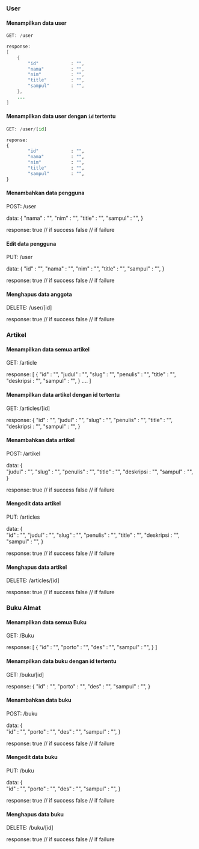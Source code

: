 ### User

#### Menampilkan data user

```Java
GET: /user

response:
[
    {
        "id"            : "",
        "nama"          : "",
        "nim"           : "",
        "title"         : "",
        "sampul"        : "",
    },
    ...
]
```


#### Menampilkan data user dengan `id` tertentu

```python
GET: /user/[id]

reponse:
{
        "id"            : "",
        "nama"          : "",
        "nim"           : "",
        "title"         : "",
        "sampul"        : "",
}
```

#### Menambahkan data pengguna


POST: /user

data:
{
        "nama"          : "",
        "nim"           : "",
        "title"         : "",
        "sampul"        : "",
}

response:
true    // if success
false   // if failure


#### Edit data pengguna


PUT: /user

data:
{
        "id"            : "",
        "nama"          : "",
        "nim"           : "",
        "title"         : "",
        "sampul"        : "",
}

response:
true    // if success
false   // if failure



#### Menghapus data anggota


DELETE: /user/[id]

response:
true    // if success
false   // if failure


### Artikel

#### Menampilkan data semua artikel


GET: /article

response:
[
    {
        "id"            : "",
        "judul"         : "",
        "slug"          : "",
        "penulis"       : "",
        "title"         : "",
        "deskripsi      : "",
        "sampul"        : "",
    }
    ....
]


#### Menampilkan data artikel dengan id  tertentu


GET: /articles/[id]

response:
{
        "id"            : "",
        "judul"         : "",
        "slug"          : "",
        "penulis"       : "",
        "title"         : "",
        "deskripsi      : "",
        "sampul"        : "",
}


#### Menambahkan data artikel


POST: /artikel

data:
{       
        "judul"         : "",
        "slug"          : "",
        "penulis"       : "",
        "title"         : "",
        "deskripsi      : "",
        "sampul"        : "",
}

response:
true    // if success
false   // if failure


#### Mengedit data artikel


PUT: /articles

data:
{      
        "id"            : "",
        "judul"         : "",
        "slug"          : "",
        "penulis"       : "",
        "title"         : "",
        "deskripsi      : "",
        "sampul"        : "",
}

response:
true    // if success
false   // if failure


#### Menghapus data artikel


DELETE: /articles/[id]

response:
true    // if success
false   // if failure



### Buku Almat

#### Menampilkan data semua Buku


GET: /Buku

response:
[
    {
        "id"            : "",
        "porto"         : "",
        "des"           : "",
        "sampul"        : "",
    }
]


#### Menampilkan data buku dengan id  tertentu


GET: /buku/[id]

response:
{
        "id"            : "",
        "porto"         : "",
        "des"           : "",
        "sampul"        : "",
}


#### Menambahkan data buku


POST: /buku

data:
{       
        "id"            : "",
        "porto"         : "",
        "des"           : "",
        "sampul"        : "",
}

response:
true    // if success
false   // if failure


#### Mengedit data buku


PUT: /buku

data:
{      
        "id"            : "",
        "porto"         : "",
        "des"           : "",
        "sampul"        : "",
}

response:
true    // if success
false   // if failure


#### Menghapus data buku


DELETE: /buku/[id]

response:
true    // if success
false   // if failure
